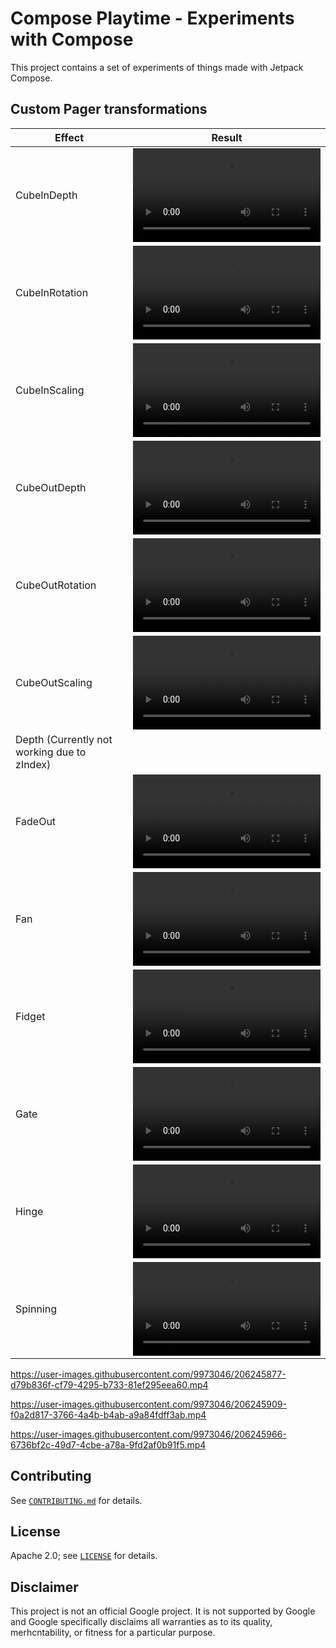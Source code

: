 # Compose Playtime - Experiments with Compose

This project contains a set of experiments of things made with Jetpack Compose. 

## Custom Pager transformations

| Effect | Result |
|--------|--------|
| CubeInDepth | <video src="https://user-images.githubusercontent.com/9973046/226978343-dae9c181-be04-471d-9162-685299a3a5b9.mp4"/> |
| CubeInRotation | <video src="https://user-images.githubusercontent.com/9973046/226978589-e1878a13-9323-4325-825f-7d74067ad456.mp4"/> |
| CubeInScaling | <video src="https://user-images.githubusercontent.com/9973046/226978688-5ac35566-6c37-49b8-98c9-bea9d7aae0ec.mp4"/> |
| CubeOutDepth | <video src="https://user-images.githubusercontent.com/9973046/226978785-ca7a21f9-2844-44f8-89a5-572bab7ab55d.mp4"/> |
| CubeOutRotation | <video src="https://user-images.githubusercontent.com/9973046/226978908-1df62e41-3ef3-4a4c-9b8f-044b9e8c1e2e.mp4"/> |
| CubeOutScaling | <video src="https://user-images.githubusercontent.com/9973046/226978986-060dcffa-2399-4cea-bc98-bdb8337d4ad1.mp4"/>|
| Depth (Currently not working due to zIndex) | |
| FadeOut | <video src="https://user-images.githubusercontent.com/9973046/226979314-3122a55a-14bd-4a62-a3a6-6804578d6486.mp4"/> |
| Fan | <video src="https://user-images.githubusercontent.com/9973046/226979380-3973a895-5445-4903-97e5-b3c3652d3f60.mp4"/> |
| Fidget | <video src="https://user-images.githubusercontent.com/9973046/226979458-cca85b46-4624-4263-872b-0c5d88cec8d3.mp4"/> |
| Gate | <video src="https://user-images.githubusercontent.com/9973046/226979553-74ebe9ea-ca6c-416a-9c4b-e3fb7eca64da.mp4"/> |
| Hinge | <video src="https://user-images.githubusercontent.com/9973046/226979611-44c564e1-dff4-4a92-a722-7fa5e02627b8.mp4"/> |
| Spinning | <video src="https://user-images.githubusercontent.com/9973046/226979685-281a035a-4d5a-442a-8435-a202d84093b4.mp4"/>|



https://user-images.githubusercontent.com/9973046/206245877-d79b836f-cf79-4295-b733-81ef295eea60.mp4

https://user-images.githubusercontent.com/9973046/206245909-f0a2d817-3766-4a4b-b4ab-a9a84fdff3ab.mp4

https://user-images.githubusercontent.com/9973046/206245966-6736bf2c-49d7-4cbe-a78a-9fd2af0b91f5.mp4

## Contributing

See [`CONTRIBUTING.md`](CONTRIBUTING.md) for details.

## License

Apache 2.0; see [`LICENSE`](LICENSE) for details.

## Disclaimer

This project is not an official Google project. It is not supported by Google and Google specifically disclaims all warranties as to its quality, merhcntability, or fitness for a particular purpose. 










